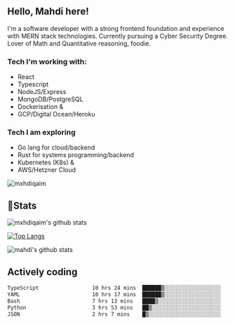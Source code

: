 ## Hello, Mahdi here!

I'm a software developer with a strong frontend foundation and experience with MERN stack technologies. Currently pursuing a Cyber Security Degree. Lover of Math and Quantitative reasoning, foodie.

### Tech I'm working with:

- React
- Typescript
- NodeJS/Express
- MongoDB/PostgreSQL
- Dockerisation &
- GCP/Digital Ocean/Heroku

### Tech I am exploring

- Go lang for cloud/backend
- Rust for systems programming/backend
- Kubernetes (K8s) &
- AWS/Hetzner Cloud

![mxhdiqaim](https://komarev.com/ghpvc/?username=mxhdiqaim&label=Profile%20views&color=0e75b6&style=flat)

## 📝Stats

![mxhdiqaim's github stats](https://github-readme-stats.vercel.app/api?username=mxhdiqaim&show_icons=true&count_private=true&title_color=70a5fd&icon_color=bf91f3&text_color=38bdae&bg_color=0d1117)

[![Top Langs](https://github-readme-stats.vercel.app/api/top-langs/?username=mxhdiqaim&exclude_repo=asp_nnl)](https://github.com/mxhdiqaim)

![mahdi's github stats](https://github-readme-streak-stats.herokuapp.com/?user=mxhdiqaim&show_icons=true&count_private=true&title_color=70a5fd&icon_color=bf91f3&text_color=38bdae&bg_color=0d1117)

## Actively coding

 <!--START_SECTION:waka-->

```txt
TypeScript                 10 hrs 24 mins  ██████▒░░░░░░░░░░░░░░░░░░   25.21 %
YAML                       10 hrs 17 mins  ██████▒░░░░░░░░░░░░░░░░░░   24.94 %
Bash                       7 hrs 13 mins   ████▒░░░░░░░░░░░░░░░░░░░░   17.49 %
Python                     3 hrs 53 mins   ██▒░░░░░░░░░░░░░░░░░░░░░░   09.44 %
JSON                       2 hrs 7 mins    █▒░░░░░░░░░░░░░░░░░░░░░░░   05.14 %
```

<!--END_SECTION:waka-->
